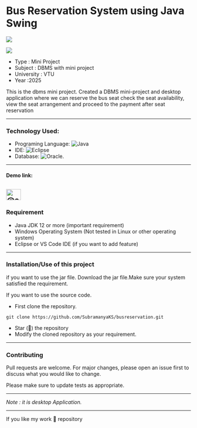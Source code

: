 # Bus Reservation System using Java Swing

 <p align="left"> <img src="https://img.shields.io/github/issues/SubramanyaKS/busreservation" /></p>
 <p><img src="https://img.shields.io/github/forks/SubramanyaKS/busreservation"/></p>

* Type : Mini Project
* Subject : DBMS with mini project
* University : VTU
* Year :2025

This is the dbms mini project. Created a DBMS mini-project and desktop application where we can reserve the bus seat check the seat availability, view the seat arrangement and proceed to the payment after seat reservation

---
### Technology Used:
 * Programing Language: ![Java](https://img.shields.io/badge/java-%23ED8B00.svg?style=for-the-badge&logo=java&logoColor=white)
 * IDE: ![Eclipse](https://img.shields.io/badge/Eclipse-FE7A16.svg?style=for-the-badge&logo=Eclipse&logoColor=white)
 * Database: ![Oracle](https://img.shields.io/badge/Oracle-F80000?style=for-the-badge&logo=oracle&logoColor=white).
---
#### Demo link:

<a href="https://youtu.be/Ozyugn-kCe4" target="blank"><img align="center" src="https://raw.githubusercontent.com/rahuldkjain/github-profile-readme-generator/master/src/images/icons/Social/youtube.svg" alt="@subramanya43" height="30" width="40" /></a>
---
### Requirement
* Java JDK 12 or more (important requirement)
* Windows Operating System (Not tested in Linux or other operating system)
* Eclipse or VS Code IDE (if you want to add feature)

---
### Installation/Use of this project
if you want to use the jar file. Download the jar file.Make sure your system satisfied the requirement.

If you want to use the source code.
* First clone the repository.
```
git clone https://github.com/SubramanyaKS/busreservation.git
```
* Star (🌟) the repository
* Modify the cloned repository as your requirement.

---
### Contributing
Pull requests are welcome. For major changes, please open an issue first to discuss what you would like to change.

Please make sure to update tests as appropriate.

---

*Note : it is desktop Application.*

---
If you like my work 🌟 repository
